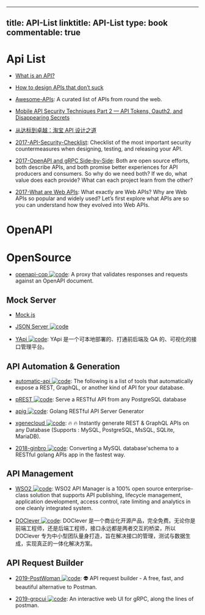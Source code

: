 
---
title: API-List
linktitle: API-List
type: book
commentable: true
---

# Api List

- [What is an API?](https://words.werd.io/what-is-an-api-bd913f45ff23#.21o2m1qc0)

- [How to design APIs that don’t suck](https://medium.freecodecamp.com/https-medium-com-anupcowkur-how-to-design-apis-that-dont-suck-922d864365c9#.muabkix06)

- [Awesome-APIs](https://github.com/abhishekbanthia/Awesome-APIs): A curated list of APIs from round the web.

- [Mobile API Security Techniques Part 2 — API Tokens, Oauth2, and Disappearing Secrets](https://hackernoon.com/mobile-api-security-techniques-fc1f577840ab#.z45vrlbqg)

- [从达标到卓越：淘宝 API 设计之道](http://taobaofed.org/blog/2017/02/16/a-guide-to-api-design/)

- [2017-API-Security-Checklist](https://github.com/shieldfy/API-Security-Checklist): Checklist of the most important security countermeasures when designing, testing, and releasing your API.

- [2017-OpenAPI and gRPC Side-by-Side](https://parg.co/U6o): Both are open source efforts, both describe APIs, and both promise better experiences for API producers and consumers. So why do we need both? If we do, what value does each provide? What can each project learn from the other?

- [2017-What are Web APIs](https://hackernoon.com/what-are-web-apis-c74053fa4072): What exactly are Web APIs? Why are Web APIs so popular and widely used? Let’s first explore what APIs are so you can understand how they evolved into Web APIs.

# OpenAPI

# OpenSource

- [openapi-cop ![code](https://martrix-usa.oss-accelerate.aliyuncs.com/logo/code.svg)](https://github.com/EXXETA/openapi-cop): A proxy that validates responses and requests against an OpenAPI document.

## Mock Server

- [Mock.js](http://mockjs.com/)

- [JSON Server ![code](https://martrix-usa.oss-accelerate.aliyuncs.com/logo/code.svg)](https://github.com/typicode/json-server)

- [YApi ![code](https://martrix-usa.oss-accelerate.aliyuncs.com/logo/code.svg)](https://github.com/YMFE/yapi): YApi 是一个可本地部署的、打通前后端及 QA 的、可视化的接口管理平台。

## API Automation & Generation

- [automatic-api ![code](https://martrix-usa.oss-accelerate.aliyuncs.com/logo/code.svg)](https://github.com/dbohdan/automatic-api): The following is a list of tools that automatically expose a REST, GraphQL, or another kind of API for your database.

- [pREST ![code](https://martrix-usa.oss-accelerate.aliyuncs.com/logo/code.svg)](https://github.com/prest/prest): Serve a RESTful API from any PostgreSQL database

- [apig ![code](https://martrix-usa.oss-accelerate.aliyuncs.com/logo/code.svg)](https://github.com/wantedly/apig): Golang RESTful API Server Generator

- [xgenecloud ![code](https://martrix-usa.oss-accelerate.aliyuncs.com/logo/code.svg)](https://github.com/xgenecloud/xgenecloud): 🔥 🔥 Instantly generate REST & GraphQL APIs on any Database (Supports : MySQL, PostgreSQL, MsSQL, SQLite, MariaDB).

- [2018-ginbro ![code](https://martrix-usa.oss-accelerate.aliyuncs.com/logo/code.svg)](https://github.com/dejavuzhou/ginbro): Converting a MySQL database'schema to a RESTful golang APIs app in the fastest way.

## API Management

- [WSO2 ![code](https://martrix-usa.oss-accelerate.aliyuncs.com/logo/code.svg)](https://wso2.com/api-management/): WSO2 API Manager is a 100% open source enterprise-class solution that supports API publishing, lifecycle management, application development, access control, rate limiting and analytics in one cleanly integrated system.

- [DOClever ![code](https://martrix-usa.oss-accelerate.aliyuncs.com/logo/code.svg)](https://github.com/sx1989827/DOClever): DOClever 是一个商业化开源产品，完全免费。无论你是前端工程师，还是后端工程师，接口永远都是两者交互的桥梁，所以 DOClever 专为中小型团队量身打造，旨在解决接口的管理，测试与数据生成，实现真正的一体化解决方案。

## API Request Builder

- [2019-PostWoman ![code](https://martrix-usa.oss-accelerate.aliyuncs.com/logo/code.svg)](https://github.com/liyasthomas/postwoman): 👽 API request builder - A free, fast, and beautiful alternative to Postman.

- [2019-grpcui ![code](https://martrix-usa.oss-accelerate.aliyuncs.com/logo/code.svg)](https://github.com/fullstorydev/grpcui): An interactive web UI for gRPC, along the lines of postman.

    